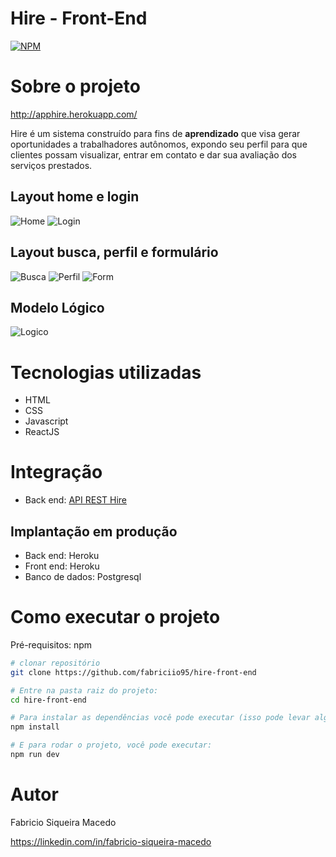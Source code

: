 # Hire - Front-End
[![NPM](https://img.shields.io/npm/l/react)](https://github.com/fabriciio95/hire-front-end/blob/master/LICENSE) 

# Sobre o projeto

http://apphire.herokuapp.com/


Hire é um sistema construído para fins de **aprendizado** que visa gerar oportunidades a trabalhadores autônomos, expondo seu perfil para que clientes possam visualizar, entrar em contato e dar sua avaliação dos serviços prestados.


## Layout home e login
![Home](https://github.com/fabriciio95/hire-front-end/blob/master/public/img/design-home.jpg)   ![Login](https://github.com/fabriciio95/hire-front-end/blob/master/public/img/design-login.jpg)

## Layout busca, perfil e formulário
![Busca](https://github.com/fabriciio95/hire-front-end/blob/master/public/img/design-busca.jpg) ![Perfil](https://github.com/fabriciio95/hire-front-end/blob/master/public/img/design-perfil.jpg) ![Form](https://github.com/fabriciio95/hire-front-end/blob/master/public/img/design-form.jpg)

## Modelo Lógico
![Logico](https://github.com/fabriciio95/hire-front-end/blob/master/public/img/modelo-logico-hire.jpg)

# Tecnologias utilizadas
- HTML
- CSS
- Javascript
- ReactJS

# Integração
-  Back end: [API REST Hire](https://github.com/fabriciio95/hire-backend)

## Implantação em produção
- Back end: Heroku
- Front end: Heroku
- Banco de dados: Postgresql

# Como executar o projeto
Pré-requisitos: npm

```bash
# clonar repositório
git clone https://github.com/fabriciio95/hire-front-end

# Entre na pasta raiz do projeto:
cd hire-front-end

# Para instalar as dependências você pode executar (isso pode levar alguns minutos):
npm install

# E para rodar o projeto, você pode executar:
npm run dev
```
# Autor

Fabricio Siqueira Macedo

https://linkedin.com/in/fabricio-siqueira-macedo
